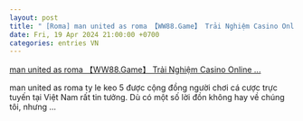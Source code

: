 ```yaml
---
layout: post
title: " [Roma] man united as roma 【WW88.Game】 Trải Nghiệm Casino Online ..."
date: Fri, 19 Apr 2024 21:00:00 +0700
categories: entries VN
---
```

[man united as roma 【WW88.Game】 Trải Nghiệm Casino Online ...](https://www.vnu.edu.vn/muv181629)

man united as roma ty le keo 5 được cộng đồng người chơi cá cược trực tuyến tại Việt Nam rất tin tưởng. Dù có một số lời đồn không hay về chúng tôi, nhưng ...

